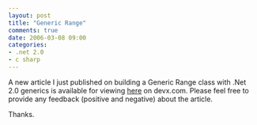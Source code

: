 ```yaml
---
layout: post
title: "Generic Range"
comments: true
date: 2006-03-08 09:00
categories:
- .net 2.0
- c sharp
---
```

A new article I just published on building a Generic Range class with .Net 2.0 generics is available for viewing [here](http://www.devx.com/dotnet/Article/30800/0/page/1) on devx.com. Please feel free to provide any feedback (positive and negative) about the article.

Thanks.







